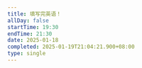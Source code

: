 ```yaml
---
title: 填写完英语！
allDay: false
startTime: 19:30
endTime: 21:30
date: 2025-01-18
completed: 2025-01-19T21:04:21.900+08:00
type: single
---
```

